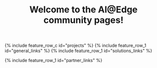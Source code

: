 ﻿---
layout: splash
permalink: /
title:
header:
  overlay_color: "white"
  overlay_image: /assets/images/MAIN_overlay.PNG
  actions:
    - label: "Learn more"
      url: "/docs/aiatedge/"
title: Welcome to the AI@Edge community pages!
excerpt:
  Find the resources you need to create solutions using intelligence at the edge through combinations of hardware, machine learning (ML), artificial intelligence (AI) and Microsoft Azure services.

projects:
  title: Get started with example projects
  content:
    - image_path: /assets/images/JetsonObjectDetectionPreview.png
      alt: "Custom Object Detection with Jetson Nano"
      title: "Custom Object Detection with Jetson Nano"
      excerpt: Detect any thing at any time using a Camera Serial Interface Infrared Camera on an NVIDIA Jetson Nano with Azure IoT and Cognitive Services.
      url: /docs/jetson_object_detection/
    - image_path: /assets/images/projects-iot-central.jpg
      alt: "Azure IoT Central PnP Provisioning"
      title: "Azure IoT Central PnP Provisioning"
      excerpt: Learn how to connect and manage Vision AI Dev Kit with Azure IoT Central PnP module
      url: /docs/vaidk_iot_central/
    - image_path: /assets/images/rpi_basic.jpg
      alt: "Azure IoT Edge on Raspian Buster"
      title: "Azure IoT Edge on Raspian Buster"
      excerpt: Azure IoT Edge on Raspian Buster
      url: /docs/rpi_buster
    - image_path: /assets/images/ONNX_project.PNG
      alt: "Run ONNX model with Jetson Nano"
      title: "Run ONNX model with Jetson Nano"
      excerpt: Get started with ONNX framework and NVIDIA Jetson Nano
      url: /docs/jetsonnano/
    - image_path: /assets/images/rpi-cluster.PNG
      alt: "Kubernetes Cluster on Raspberry Pi"
      title: "Kubernetes Cluster on Raspberry Pi"
      excerpt: Build a Kubernetes "Intelligent Edge" Cluster on Raspberry Pi
      url: /docs/rpi_kubernetes/
    - image_path: /assets/images/WN_audio.PNG
      alt: "Audio based anomaly detection"
      title: "Audio based anomaly detection"
      excerpt: Learn how to record audio samples and create an audio AI model
      url: /docs/water_level/
    - image_path: /assets/images/WinML.PNG
      alt: "Run ONNX and WinML on Windows"
      title: "Run ONNX and WinML on Windows"
      excerpt: Run Windows ML inferencing in an Azure IoT Edge module running on Windows
      url: /docs/winml/
    - image_path: /assets/images/PM_all.png
      alt: "See all example projects"
      title: "See all example projects"
      excerpt: "See full example project list involving multiple different devices and solution areas"
      url: "/docs/hw_examples/"


visionatedge_links:
  class: "light-gray"

general_links:
  title: I want to
  content:
    - image_path: assets/images/Newpost3.png
      alt: "Find or build an AI@Edge Device"
      title: "Find or build an AI@Edge Device"
      excerpt: "Find existing hardware and developer kits, or use resources and best practices to  build intelligent edge capable hardware"
      url: "/docs/hardware/"
    - image_path: /assets/images/newpost6.png
      alt: "Build an AI/ML model"
      title: "Build an AI/ML model"
      excerpt: "Take advantage of the faster inference times an AI@Edge device offers by learning more about ML models, the ML frameworks supported by different devices, and the tools used for training models"
      url: "/docs/ai/"
    - image_path: assets/images/projects.PNG
      alt: "Get started"
      title: "Get started"
      excerpt: "Ready to go? Get started with concrete examples that provide you an example of running AI model in a device"
      url: "/docs/hw_examples/"
      
      
solutions_links:
  title: Learn more
  content:
    - image_path: assets/images/Newpost1.png
      alt: "What is AI@Edge"
      title: "What is AI@Edge?"
      excerpt: "See how a device taking advantage of AI@Edge differs from a traditional IoT device"
      url: "/docs/aiatedge/"
    - image_path: assets/images/MAIN_onnx.PNG
      alt: "Get started with ONNX"
      title: "Get started with ONNX"
      excerpt: "ONNX is an open format to represent both deep learning and traditional models. ONNX helps to solve the challenge of hardware dependency related to AI models and enables deploying same AI models to several HW accelerated targets"
      url: "/docs/onnx/"
    - image_path: assets/images/Newpost2.png
      alt: "Operate and maintain an AI@Edge solution"
      title: "Operate and maintain an AI@Edge solution"
      excerpt: "To take advantage of the fast turn around, offine capabilities and filtered data AI@Edge devices offer, Azure IoT Edge helps containerize, deploy, and manage cloud services"
      url: "/docs/azureiot/"

partner_links:
  title: Become part of the community
  content:
    - image_path: assets/images/community.png
      alt: "Join the AI@Edge community"
      title: "Join the AI@Edge community"
      excerpt: Hear the latest solution and services news for Azure and Windows IoT, share your thoughts, and get help from the community
      url: "https://techcommunity.microsoft.com/t5/IoT-Devices/bd-p/HardwareEngineering"
    - image_path: /assets/images/events.png
      alt: "Participate in Live Events"
      title: "Participate in Live Events"
      excerpt: "Learn about in-person events and conferences covering AI@Edge"
      url: "/docs/liveevents/"
    - image_path: /assets/images/calls.png
      alt: "Dial in to calls"
      title: "Dial in to calls"
      excerpt: "Join bi-weekly Intelligent Edge Brief calls"
      url: "/docs/telcos/"
---

{% include feature_row_c id="projects" %}
{% include feature_row_1 id="general_links" %}
{% include feature_row_1 id="solutions_links" %}
<!-- <div class="bgimg"> -->
{% include feature_row_1 id="partner_links" %}
<!-- </div> -->

